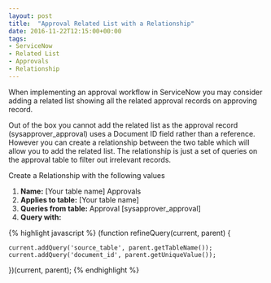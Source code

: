 ```yaml
---
layout: post
title:  "Approval Related List with a Relationship"
date: 2016-11-22T12:15:00+00:00
tags:
- ServiceNow
- Related List
- Approvals
- Relationship
---
```


When implementing an approval workflow in ServiceNow you may consider adding a related list showing all the related approval records on approving record.

<!--break-->

Out of the box you cannot add the related list as the approval record (sysapprover_approval) uses a Document ID field rather than a reference. However you can create a relationship between the two table which will allow you to add the related list. The relationship is just a set of queries on the approval table to filter out irrelevant records.

Create a Relationship with the following values

 1. **Name:** [Your table name] Approvals
 2. **Applies to table:** [Your table name]
 3. **Queries from table:** Approval [sysapprover_approval]
 4. **Query with:**

{% highlight javascript %}
(function refineQuery(current, parent) {

	current.addQuery('source_table', parent.getTableName());
	current.addQuery('document_id', parent.getUniqueValue());

})(current, parent);
{% endhighlight %}
